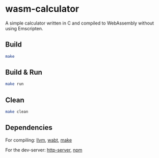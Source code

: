 # wasm-calculator

A simple calculator written in C and compiled to WebAssembly without using Emscripten.

## Build

```bash
make
```

## Build & Run

```bash
make run
```

## Clean

```bash
make clean
```

## Dependencies
For compiling: [llvm](https://llvm.org/), [wabt](https://github.com/WebAssembly/wabt), [make](https://www.gnu.org/software/make/)

For the dev-server: [http-server](https://www.npmjs.com/package/http-server), [npm](https://www.npmjs.com/)
